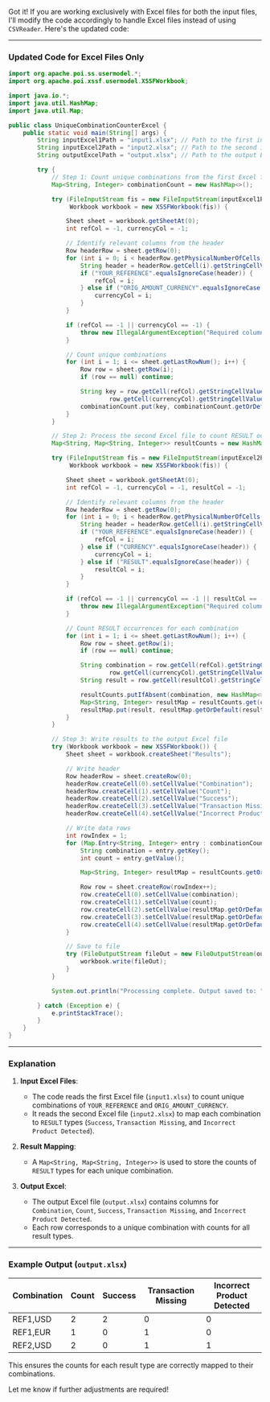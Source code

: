 Got it! If you are working exclusively with Excel files for both the input files, I'll modify the code accordingly to handle Excel files instead of using `CSVReader`. Here's the updated code:

---

### Updated Code for Excel Files Only

```java
import org.apache.poi.ss.usermodel.*;
import org.apache.poi.xssf.usermodel.XSSFWorkbook;

import java.io.*;
import java.util.HashMap;
import java.util.Map;

public class UniqueCombinationCounterExcel {
    public static void main(String[] args) {
        String inputExcel1Path = "input1.xlsx"; // Path to the first input Excel
        String inputExcel2Path = "input2.xlsx"; // Path to the second input Excel
        String outputExcelPath = "output.xlsx"; // Path to the output Excel

        try {
            // Step 1: Count unique combinations from the first Excel file
            Map<String, Integer> combinationCount = new HashMap<>();

            try (FileInputStream fis = new FileInputStream(inputExcel1Path);
                 Workbook workbook = new XSSFWorkbook(fis)) {

                Sheet sheet = workbook.getSheetAt(0);
                int refCol = -1, currencyCol = -1;

                // Identify relevant columns from the header
                Row headerRow = sheet.getRow(0);
                for (int i = 0; i < headerRow.getPhysicalNumberOfCells(); i++) {
                    String header = headerRow.getCell(i).getStringCellValue();
                    if ("YOUR_REFERENCE".equalsIgnoreCase(header)) {
                        refCol = i;
                    } else if ("ORIG_AMOUNT_CURRENCY".equalsIgnoreCase(header)) {
                        currencyCol = i;
                    }
                }

                if (refCol == -1 || currencyCol == -1) {
                    throw new IllegalArgumentException("Required columns not found in the first Excel.");
                }

                // Count unique combinations
                for (int i = 1; i <= sheet.getLastRowNum(); i++) {
                    Row row = sheet.getRow(i);
                    if (row == null) continue;

                    String key = row.getCell(refCol).getStringCellValue() + "," +
                            row.getCell(currencyCol).getStringCellValue();
                    combinationCount.put(key, combinationCount.getOrDefault(key, 0) + 1);
                }
            }

            // Step 2: Process the second Excel file to count RESULT occurrences for each combination
            Map<String, Map<String, Integer>> resultCounts = new HashMap<>();

            try (FileInputStream fis = new FileInputStream(inputExcel2Path);
                 Workbook workbook = new XSSFWorkbook(fis)) {

                Sheet sheet = workbook.getSheetAt(0);
                int refCol = -1, currencyCol = -1, resultCol = -1;

                // Identify relevant columns from the header
                Row headerRow = sheet.getRow(0);
                for (int i = 0; i < headerRow.getPhysicalNumberOfCells(); i++) {
                    String header = headerRow.getCell(i).getStringCellValue();
                    if ("YOUR_REFERENCE".equalsIgnoreCase(header)) {
                        refCol = i;
                    } else if ("CURRENCY".equalsIgnoreCase(header)) {
                        currencyCol = i;
                    } else if ("RESULT".equalsIgnoreCase(header)) {
                        resultCol = i;
                    }
                }

                if (refCol == -1 || currencyCol == -1 || resultCol == -1) {
                    throw new IllegalArgumentException("Required columns not found in the second Excel.");
                }

                // Count RESULT occurrences for each combination
                for (int i = 1; i <= sheet.getLastRowNum(); i++) {
                    Row row = sheet.getRow(i);
                    if (row == null) continue;

                    String combination = row.getCell(refCol).getStringCellValue() + "," +
                            row.getCell(currencyCol).getStringCellValue();
                    String result = row.getCell(resultCol).getStringCellValue();

                    resultCounts.putIfAbsent(combination, new HashMap<>());
                    Map<String, Integer> resultMap = resultCounts.get(combination);
                    resultMap.put(result, resultMap.getOrDefault(result, 0) + 1);
                }
            }

            // Step 3: Write results to the output Excel file
            try (Workbook workbook = new XSSFWorkbook()) {
                Sheet sheet = workbook.createSheet("Results");

                // Write header
                Row headerRow = sheet.createRow(0);
                headerRow.createCell(0).setCellValue("Combination");
                headerRow.createCell(1).setCellValue("Count");
                headerRow.createCell(2).setCellValue("Success");
                headerRow.createCell(3).setCellValue("Transaction Missing");
                headerRow.createCell(4).setCellValue("Incorrect Product Detected");

                // Write data rows
                int rowIndex = 1;
                for (Map.Entry<String, Integer> entry : combinationCount.entrySet()) {
                    String combination = entry.getKey();
                    int count = entry.getValue();

                    Map<String, Integer> resultMap = resultCounts.getOrDefault(combination, new HashMap<>());

                    Row row = sheet.createRow(rowIndex++);
                    row.createCell(0).setCellValue(combination);
                    row.createCell(1).setCellValue(count);
                    row.createCell(2).setCellValue(resultMap.getOrDefault("Success", 0));
                    row.createCell(3).setCellValue(resultMap.getOrDefault("Transaction Missing", 0));
                    row.createCell(4).setCellValue(resultMap.getOrDefault("Incorrect Product Detected", 0));
                }

                // Save to file
                try (FileOutputStream fileOut = new FileOutputStream(outputExcelPath)) {
                    workbook.write(fileOut);
                }
            }

            System.out.println("Processing complete. Output saved to: " + outputExcelPath);

        } catch (Exception e) {
            e.printStackTrace();
        }
    }
}
```

---

### Explanation

1. **Input Excel Files**:
   - The code reads the first Excel file (`input1.xlsx`) to count unique combinations of `YOUR_REFERENCE` and `ORIG_AMOUNT_CURRENCY`.
   - It reads the second Excel file (`input2.xlsx`) to map each combination to `RESULT` types (`Success`, `Transaction Missing`, and `Incorrect Product Detected`).

2. **Result Mapping**:
   - A `Map<String, Map<String, Integer>>` is used to store the counts of `RESULT` types for each unique combination.

3. **Output Excel**:
   - The output Excel file (`output.xlsx`) contains columns for `Combination`, `Count`, `Success`, `Transaction Missing`, and `Incorrect Product Detected`.
   - Each row corresponds to a unique combination with counts for all result types.

---

### Example Output (`output.xlsx`)

| Combination       | Count | Success | Transaction Missing | Incorrect Product Detected |
|--------------------|-------|---------|---------------------|----------------------------|
| REF1,USD          | 2     | 2       | 0                   | 0                          |
| REF1,EUR          | 1     | 0       | 1                   | 0                          |
| REF2,USD          | 2     | 0       | 1                   | 1                          |

This ensures the counts for each result type are correctly mapped to their combinations.

Let me know if further adjustments are required!
